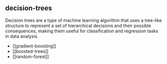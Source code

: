## decision-trees
Decision trees are a type of machine learning algorithm that uses a tree-like structure to represent a set of hierarchical decisions and their possible consequences, making them useful for classification and regression tasks in data analysis.


- [[gradient-boosting]]
- [[boosted-trees]]
- [[random-forest]]